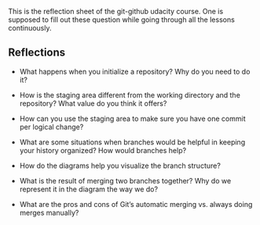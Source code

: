This is the reflection sheet of the git-github udacity course. One is supposed to fill out these question while going through all the lessons continuously. 

## Reflections 

* What happens when you initialize a repository? Why do you need to do it?

* How is the staging area different from the working directory and the repository?
What value do you think it offers?

* How can you use the staging area to make sure you have one commit per logical
change?

* What are some situations when branches would be helpful in keeping your history
organized? How would branches help?

* How do the diagrams help you visualize the branch structure?

* What is the result of merging two branches together? Why do we represent it in
the diagram the way we do?

* What are the pros and cons of Git’s automatic merging vs. always doing merges
manually?
